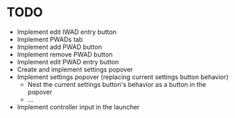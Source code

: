 # TODO
 - Implement edit IWAD entry button
 - Implement PWADs tab
 - Implement add PWAD button
 - Implement remove PWAD button
 - Implement edit PWAD entry button
 - Create and implement settings popover
 - Implement settings popover (replacing current settings button behavior)
   - Nest the current settings button's behavior as a button in the popover
   - ...
 - Implement controller input in the launcher
